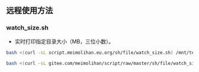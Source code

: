 ## 远程使用方法

### watch_size.sh

- 实时打印指定目录大小（MB，三位小数）。

```bash
bash <(curl -sL script.meimolihan.eu.org/sh/file/watch_size.sh) /mnt/test
```

```bash
bash <(curl -sL gitee.com/meimolihan/script/raw/master/sh/file/watch_size.sh) /mnt/test
```



